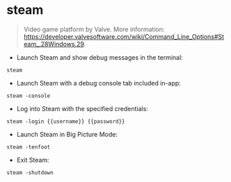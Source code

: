 # steam

> Video game platform by Valve.
> More information: <https://developer.valvesoftware.com/wiki/Command_Line_Options#Steam_.28Windows.29>.

- Launch Steam and show debug messages in the terminal:

`steam`

- Launch Steam with a debug console tab included in-app:

`steam -console`

- Log into Steam with the specified credentials:

`steam -login {{username}} {{password}}`

- Launch Steam in Big Picture Mode:

`steam -tenfoot`

- Exit Steam:

`steam -shutdown`
